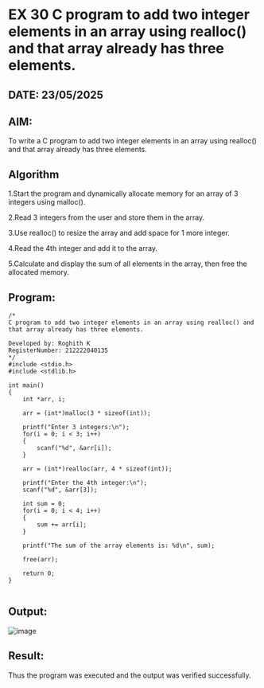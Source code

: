 # EX 30 C program to add two integer elements in an array using realloc() and that array already has three elements.
## DATE: 23/05/2025
## AIM:
To write a C program to add two integer elements in an array using realloc() and that array already has three elements.

## Algorithm
1.Start the program and dynamically allocate memory for an array of 3 integers using malloc().

2.Read 3 integers from the user and store them in the array.

3.Use realloc() to resize the array and add space for 1 more integer.

4.Read the 4th integer and add it to the array.

5.Calculate and display the sum of all elements in the array, then free the allocated memory.

## Program:
```
/*
C program to add two integer elements in an array using realloc() and that array already has three elements.

Developed by: Roghith K
RegisterNumber: 212222040135
*/
#include <stdio.h>
#include <stdlib.h>

int main()
{
    int *arr, i;

    arr = (int*)malloc(3 * sizeof(int));

    printf("Enter 3 integers:\n");
    for(i = 0; i < 3; i++)
    {
        scanf("%d", &arr[i]);
    }

    arr = (int*)realloc(arr, 4 * sizeof(int));

    printf("Enter the 4th integer:\n");
    scanf("%d", &arr[3]);

    int sum = 0;
    for(i = 0; i < 4; i++)
    {
        sum += arr[i];
    }

    printf("The sum of the array elements is: %d\n", sum);

    free(arr);

    return 0;
}


```

## Output:

![image](https://github.com/user-attachments/assets/9de1e0d0-707e-475d-9469-4709fc75ed0a)


## Result:
Thus the program was executed and the output was verified successfully.
